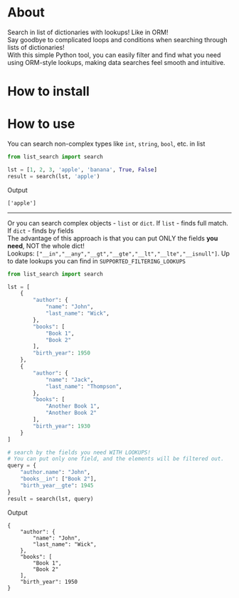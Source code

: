 # About

Search in list of dictionaries with lookups! Like in ORM!  
Say goodbye to complicated loops and conditions when searching through lists of dictionaries!  
With this simple Python tool, you can easily filter and find what you need using ORM-style lookups, making data searches
feel smooth and intuitive.

# How to install

# How to use

You can search non-complex types like `int`, `string`, `bool`, etc. in list

```python
from list_search import search

lst = [1, 2, 3, 'apple', 'banana', True, False]
result = search(lst, 'apple')
```

Output

```
['apple']
```

---
Or you can search complex objects - `list` or `dict`. If `list` - finds full match. If `dict` - finds by fields  
The advantage of this approach is that you can put ONLY the fields **you need**, NOT the whole dict!  
Lookups: `["__in","__any","__gt","__gte","__lt","__lte","__isnull"]`. Up to date lookups you can find
in `SUPPORTED_FILTERING_LOOKUPS`

```python
from list_search import search

lst = [
    {
        "author": {
            "name": "John",
            "last_name": "Wick",
        },
        "books": [
            "Book 1",
            "Book 2"
        ],
        "birth_year": 1950
    },
    {
        "author": {
            "name": "Jack",
            "last_name": "Thompson",
        },
        "books": [
            "Another Book 1",
            "Another Book 2"
        ],
        "birth_year": 1930
    }
]

# search by the fields you need WITH LOOKUPS! 
# You can put only one field, and the elements will be filtered out.
query = {
    "author.name": "John",
    "books__in": ["Book 2"],
    "birth_year__gte": 1945
}
result = search(lst, query)
```

Output

```
{
    "author": {
        "name": "John",
        "last_name": "Wick",
    },
    "books": [
        "Book 1",
        "Book 2"
    ],
    "birth_year": 1950
}
```
